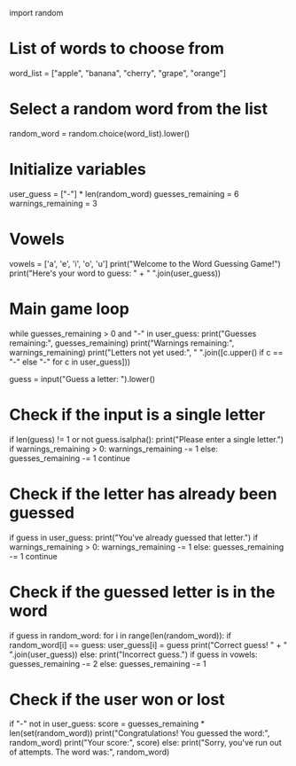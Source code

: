 import random
# List of words to choose from
word_list = ["apple", "banana", "cherry", "grape", "orange"]
# Select a random word from the list
random_word = random.choice(word_list).lower()
# Initialize variables
user_guess = ["-"] * len(random_word)
guesses_remaining = 6
warnings_remaining = 3
# Vowels
vowels = ['a', 'e', 'i', 'o', 'u']
print("Welcome to the Word Guessing Game!")
print("Here's your word to guess: " + " ".join(user_guess))
# Main game loop
while guesses_remaining > 0 and "-" in user_guess:
 print("Guesses remaining:", guesses_remaining)
 print("Warnings remaining:", warnings_remaining)
 print("Letters not yet used:", " ".join([c.upper() if c == "-" else "-" for c in
user_guess]))

 guess = input("Guess a letter: ").lower()

 # Check if the input is a single letter
 if len(guess) != 1 or not guess.isalpha():
 print("Please enter a single letter.")
 if warnings_remaining > 0:
 warnings_remaining -= 1
 else:
 guesses_remaining -= 1
 continue

 # Check if the letter has already been guessed
 if guess in user_guess:
 print("You've already guessed that letter.")
 if warnings_remaining > 0:
 warnings_remaining -= 1
 else:
 guesses_remaining -= 1
 continue

 # Check if the guessed letter is in the word
 if guess in random_word:
 for i in range(len(random_word)):
 if random_word[i] == guess:
 user_guess[i] = guess
 print("Correct guess! " + " ".join(user_guess))
 else:
 print("Incorrect guess.")
 if guess in vowels:
 guesses_remaining -= 2
 else:
 guesses_remaining -= 1

# Check if the user won or lost
if "-" not in user_guess:
 score = guesses_remaining * len(set(random_word))
 print("Congratulations! You guessed the word:", random_word)
 print("Your score:", score)
else:
 print("Sorry, you've run out of attempts. The word was:", random_word)
